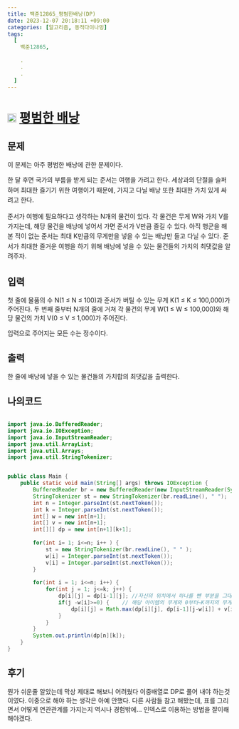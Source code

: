 ```yaml
---
title: 백준12865_평범한배낭(DP)
date: 2023-12-07 20:18:11 +09:00
categories: [알고리즘, 동적다이나밍]
tags:
  [
    백준12865,
    
    .
    .
    .
  ]
---
```

# <img width="20px"  src="https://d2gd6pc034wcta.cloudfront.net/tier/11.svg" class="solvedac-tier"> [평범한 배낭](https://www.acmicpc.net/problem/12865) 



## 문제
<p>이 문제는 아주 평범한 배낭에 관한 문제이다.</p>

<p><span style="line-height:1.6em">한 달 후면 국가의 부름을 받게 되는 준서는 여행을 가려고 한다. 세상과의 단절을 슬퍼하며 최대한 즐기기 위한 여행이기 때문에, 가지고 다닐 배낭 또한 최대한 가치 있게 싸려고 한다.</span></p>

<p><span style="line-height:1.6em">준서가 여행에 필요하다고 생각하는 N개의 물건이 있다. 각 물건은 무게 W와 가치 V를 가지는데, 해당 물건을 배낭에 넣어서 가면 준서가 V만큼 즐길 수 있다. 아직 행군을 해본 적이 없는 준서는 최대 K만큼의 무게만을 넣을 수 있는 배낭만 들고 다닐 수 있다. 준서가 최대한 즐거운 여행을 하기 위해 배낭에 넣을 수 있는 물건들의 가치의 최댓값을 알려주자.</span></p>

## 입력
<p>첫 줄에 물품의 수 N(1 ≤ N ≤ 100)과 준서가 버틸 수 있는 무게 K(1 ≤ K ≤ 100,000)가 주어진다. 두 번째 줄부터 N개의 줄에 거쳐 각 물건의 무게 W(1 ≤ W ≤ 100,000)와 해당 물건의 가치 V(0 ≤ V ≤ 1,000)가 주어진다.</p>

<p>입력으로 주어지는 모든 수는 정수이다.</p>

## 출력
<p>한 줄에 배낭에 넣을 수 있는 물건들의 가치합의 최댓값을 출력한다.</p>

## 나의코드
```java

import java.io.BufferedReader;
import java.io.IOException;
import java.io.InputStreamReader;
import java.util.ArrayList;
import java.util.Arrays;
import java.util.StringTokenizer;


public class Main {
	public static void main(String[] args) throws IOException {
		BufferedReader br = new BufferedReader(new InputStreamReader(System.in));
		StringTokenizer st = new StringTokenizer(br.readLine(), " ");
		int n = Integer.parseInt(st.nextToken());
		int k = Integer.parseInt(st.nextToken());
		int[] w = new int[n+1];
		int[] v = new int[n+1];
		int[][] dp = new int[n+1][k+1];
		
 		for(int i= 1; i<=n; i++ ) {
 			st = new StringTokenizer(br.readLine(), " " );
 			w[i] = Integer.parseInt(st.nextToken()); 
 			v[i] = Integer.parseInt(st.nextToken()); 
 		}
 		
 		for(int i = 1; i<=n; i++) {
 			for(int j = 1; j<=k; j++) {
 				dp[i][j] = dp[i-1][j]; //자신의 위치에서 하나를 뺸 부분을 그대로 가져온다
 				if(j -w[i]>=0) {	// 해당 아이템의 무게와 0부터~K까지의 무게를 뺴서 0보다 클경우
 					dp[i][j] = Math.max(dp[i][j], dp[i-1][j-w[i]] + v[i]); //해당 위치 = 해당의위치 와 해당 위치에서 하나를 뺸 위치에서 j 무게를 해당 아이템의 무게를 뺸 위치에서 해당 아이템의 무게를 더한 것의 큰 값을 넣음
 				}
 			}
 		}
 		System.out.println(dp[n][k]);
	}
}
```

## 후기
<p>뭔가 쉬운줄 알았는데 막상 제대로 해보니 어려웠다 이중배열로 DP로 풀어 내야 하는것이였다. 이중으로 해야 하는 생각은 아예 안했다. 다른 사람들 참고 해봤는데, 
표를 그리면서 어떻게 연관관계를 가지는지 역시나 경험밖에... 인덱스로 이용하는 방법을 잘이해해야겠다. </p>
